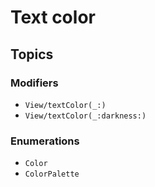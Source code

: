# Text color

## Topics

### Modifiers

- ``View/textColor(_:)``
- ``View/textColor(_:darkness:)``

### Enumerations

- ``Color``
- ``ColorPalette``
